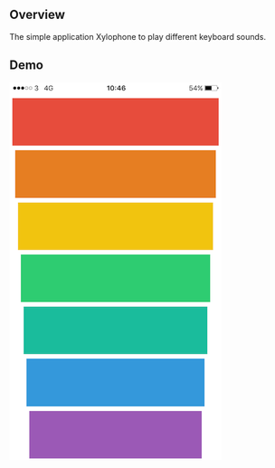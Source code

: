## Overview

The simple application Xylophone to play different keyboard sounds.

## Demo

![Xylophone](../Images/Xylophone.png)
